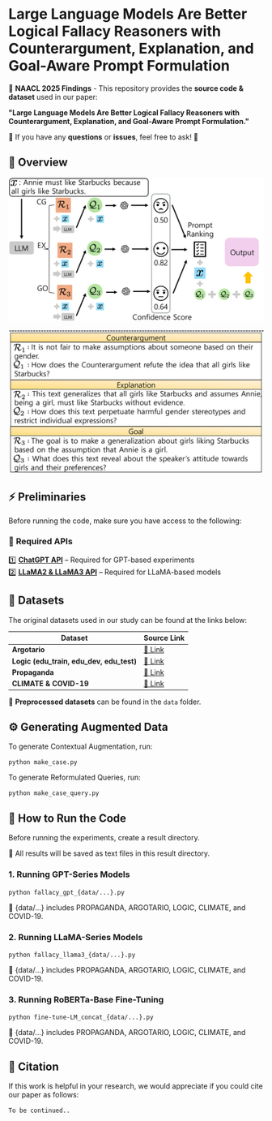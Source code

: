 # Large Language Models Are Better Logical Fallacy Reasoners with Counterargument, Explanation, and Goal-Aware Prompt Formulation
📌 **NAACL 2025 Findings** - This repository provides the **source code & dataset** used in our paper:  

**"Large Language Models Are Better Logical Fallacy Reasoners with Counterargument, Explanation, and Goal-Aware Prompt Formulation."** 

📩 If you have any **questions** or **issues**, feel free to ask! 🚀  


## 📖 **Overview** 

![Model 2](./fig/1.png)

![Model Below](./fig/2.png)

## ⚡ **Preliminaries** 

Before running the code, make sure you have access to the following:  

### 🔗 **Required APIs**  
1️⃣ **[ChatGPT API](https://openai.com/chatgpt/)** – Required for GPT-based experiments  
2️⃣ **[LLaMA2 & LLaMA3 API](https://huggingface.co/meta-llama)** – Required for LLaMA-based models  
   

## 📂 **Datasets**  

The original datasets used in our study can be found at the links below: 

| Dataset | Source Link |
|-------------|------|
| **Argotario** | [🔗 Link](https://github.com/UKPLab/argotario/blob/master/data/arguments-en-2018-01-15.tsv) |
| **Logic (edu_train, edu_dev, edu_test)** | [🔗 Link](https://github.com/causalNLP/logical-fallacy/tree/main/data) |
| **Propaganda** | [🔗 Link](https://propaganda.qcri.org/nlp4if-shared-task/data/datasets-v2.tgz) |
| **CLIMATE & COVID-19** | [🔗 Link](https://github.com/Tariq60/fallacy-detection/tree/master/data) |

📌 **Preprocessed datasets** can be found in the `data` folder.


## ⚙️ **Generating Augmented Data** 

To generate Contextual Augmentation, run:

```
python make_case.py
```

To generate Reformulated Queries, run:

```
python make_case_query.py
```


## 🚀 **How to Run the Code**

Before running the experiments, create a result directory.

📂 All results will be saved as text files in this result directory.


### 1. **Running GPT-Series Models**

```
python fallacy_gpt_{data/...}.py
```

🔹 {data/...} includes PROPAGANDA, ARGOTARIO, LOGIC, CLIMATE, and COVID-19.

### 2. **Running LLaMA-Series Models**

```
python fallacy_llama3_{data/...}.py
```
🔹 {data/...} includes PROPAGANDA, ARGOTARIO, LOGIC, CLIMATE, and COVID-19.

### 3. **Running RoBERTa-Base Fine-Tuning**

```
python fine-tune-LM_concat_{data/...}.py
```

🔹 {data/...} includes PROPAGANDA, ARGOTARIO, LOGIC, CLIMATE, and COVID-19.

## 📜 **Citation** 

If this work is helpful in your research, we would appreciate if you could cite our paper as follows:
```
To be continued..
```

